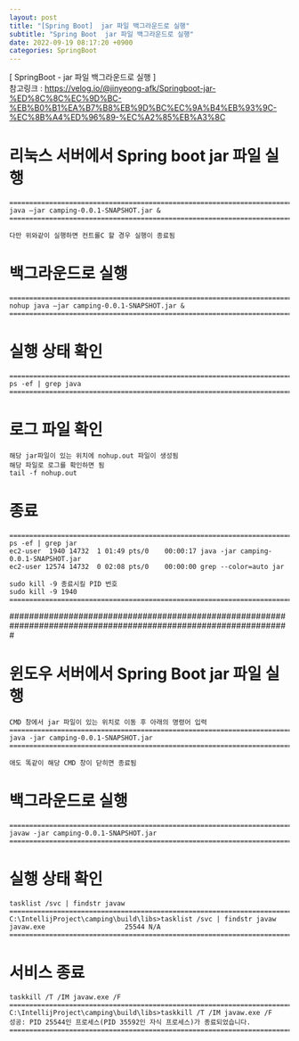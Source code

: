 ```yaml
---  
layout: post  
title: "[Spring Boot]  jar 파일 백그라운드로 실행"  
subtitle: "Spring Boot  jar 파일 백그라운드로 실행"  
date: 2022-09-19 08:17:20 +0900  
categories: SpringBoot  
---  
```

[ SpringBoot - jar 파일 백그라운드로 실행 ]  
	참고링크 : https://velog.io/@jinyeong-afk/Springboot-jar-%ED%8C%8C%EC%9D%BC-%EB%B0%B1%EA%B7%B8%EB%9D%BC%EC%9A%B4%EB%93%9C-%EC%8B%A4%ED%96%89-%EC%A2%85%EB%A3%8C  
  
# 리눅스 서버에서 Spring boot jar 파일 실행  
	======================================================================================================  
	java –jar camping-0.0.1-SNAPSHOT.jar &  
	======================================================================================================  
	  
	다만 위와같이 실행하면 컨트롤C 할 경우 실행이 종료됨  
  
# 백그라운드로 실행  
	======================================================================================================  
	nohup java –jar camping-0.0.1-SNAPSHOT.jar &  
	======================================================================================================  
  
# 실행 상태 확인  
  
	======================================================================================================  
	ps -ef | grep java  
	======================================================================================================  
  
# 로그 파일 확인  
	해당 jar파일이 있는 위치에 nohup.out 파일이 생성됨  
	해당 파일로 로그를 확인하면 됨  
	tail -f nohup.out  
	  
  
  
# 종료  
	======================================================================================================  
	ps -ef | grep jar  
	ec2-user  1940 14732  1 01:49 pts/0    00:00:17 java -jar camping-0.0.1-SNAPSHOT.jar  
	ec2-user 12574 14732  0 02:08 pts/0    00:00:00 grep --color=auto jar  
	  
	sudo kill -9 종료시킬 PID 번호  
	sudo kill -9 1940  
	======================================================================================================  
  
  
#################################################################################################################  
  
# 윈도우 서버에서 Spring Boot jar 파일 실행  
	CMD 창에서 jar 파일이 있는 위치로 이동 후 아래의 명령어 입력  
	=================================================================================================================  
	java -jar camping-0.0.1-SNAPSHOT.jar  
	=================================================================================================================  
	  
	애도 똑같이 해당 CMD 창이 닫히면 종료됨  
  
# 백그라운드로 실행  
  
	=================================================================================================================  
	javaw -jar camping-0.0.1-SNAPSHOT.jar  
	=================================================================================================================  
  
# 실행 상태 확인  
  
	tasklist /svc | findstr javaw  
	=================================================================================================================  
	C:\IntellijProject\camping\build\libs>tasklist /svc | findstr javaw  
	javaw.exe                    25544 N/A  
	=================================================================================================================  
  
  
# 서비스 종료  
  
	taskkill /T /IM javaw.exe /F  
	=================================================================================================================  
	C:\IntellijProject\camping\build\libs>taskkill /T /IM javaw.exe /F  
	성공: PID 25544인 프로세스(PID 35592인 자식 프로세스)가 종료되었습니다.  
	=================================================================================================================  
